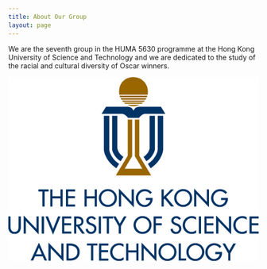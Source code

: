 ```yaml
---
title: About Our Group
layout: page
---
```


We are the seventh group in the HUMA 5630 programme at the Hong Kong University of Science and Technology and we are dedicated to the study of the racial and cultural diversity of Oscar winners.

![Me](assets/images/UST.jpeg)
